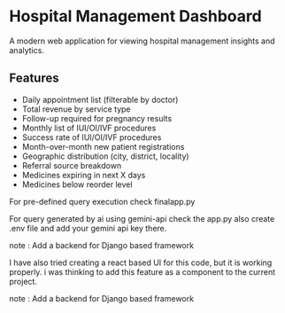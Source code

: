 # Hospital Management Dashboard

A modern web application for viewing hospital management insights and analytics.

## Features

- Daily appointment list (filterable by doctor)
- Total revenue by service type
- Follow-up required for pregnancy results 
- Monthly list of IUI/OI/IVF procedures
- Success rate of IUI/OI/IVF procedures
- Month-over-month new patient registrations
- Geographic distribution (city, district, locality)
- Referral source breakdown
- Medicines expiring in next X days
- Medicines below reorder level

For pre-defined query execution check finalapp.py

For query generated by ai using gemini-api check the app.py
also create .env file and add your gemini api key there.


note :
Add a backend for Django based framework



I have also tried creating a react based UI for this code, but it is working properly.
i was thinking to add this feature as a component to the current project.

note :
Add a backend for Django based framework